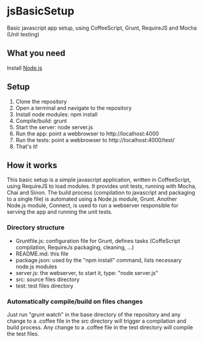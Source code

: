 jsBasicSetup
============

Basic javascript app setup, using CoffeeScript, Grunt, RequireJS and Mocha (Unit testing)

What you need
-------------

Install [Node.js](http://www.nodejs.org)

Setup
-----

1. Clone the repository
2. Open a terminal and navigate to the repository
3. Install node modules: npm install
4. Compile/build: grunt
5. Start the server: node server.js
6. Run the app: point a webbrowser to http://localhost:4000
6. Run the tests: point a webbrowser to http://localhost:4000/test/
7. That's it!

How it works
------------

This basic setup is a simple javascript application, written in CoffeeScript, using RequireJS to load modules. It provides unit tests, running with Mocha, Chai and Sinon.
The build process (compilation to javascript and packaging to a single file) is automated using a Node.js module, Grunt. Another Node.js module, Connect, is used to run a webserver responsible for serving the app and running the unit tests.

### Directory structure

* Gruntfile.js: configuration file for Grunt, defines tasks (CoffeScript compilation, RequireJs packaging, cleaning, ...)
* README.md: this file
* package.json: used by the "npm install" command, lists necessary node.js modules
* server.js: the webserver, to start it, type: "node server.js"
* src: source files directory
* test: test files directory

### Automatically compile/build on files changes
Just run "grunt watch" in the base directory of the repository and any change to a .coffee file in the src directory will trigger a compilation and build process.
Any change to a .coffee file in the test directory will compile the test files.
